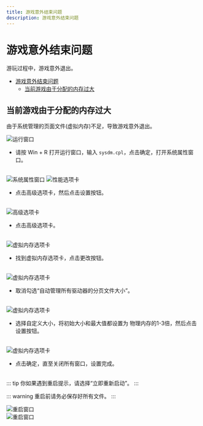 ```yaml
---
title: 游戏意外结束问题
description: 游戏意外结束问题
---
```


# 游戏意外结束问题

游玩过程中，游戏意外退出。

- [游戏意外结束问题](#游戏意外结束问题)
  - [当前游戏由于分配的内存过大](#当前游戏由于分配的内存过大)

## 当前游戏由于分配的内存过大

由于系统管理的页面文件(虚拟内存)不足，导致游戏意外退出。

![运行窗口](/images/troubleshoot/1.png)

* 请按 Win + R 打开运行窗口，输入 `sysdm.cpl`，点击确定，打开系统属性窗口。<br><br>

![系统属性窗口](/images/troubleshoot/2.png)
![性能选项卡](/images/troubleshoot/3.png)

* 点击高级选项卡，然后点击设置按钮。<br><br>

![高级选项卡](/images/troubleshoot/4.png)

* 点击高级选项卡。<br><br>

![虚拟内存选项卡](/images/troubleshoot/5.png)

* 找到虚拟内存选项卡，点击更改按钮。<br><br>

![虚拟内存选项卡](/images/troubleshoot/6.png)

* 取消勾选“自动管理所有驱动器的分页文件大小”。<br><br>

![虚拟内存选项卡](/images/troubleshoot/7.png)

* 选择自定义大小，将初始大小和最大值都设置为 物理内存的1-3倍，然后点击设置按钮。<br><br>

![虚拟内存选项卡](/images/troubleshoot/8.png)

* 点击确定，直至关闭所有窗口，设置完成。<br><br>

::: tip
你如果遇到重启提示，请选择“立即重新启动”。
:::

::: warning 重启前请务必保存好所有文件。
:::

![重启窗口](/images/troubleshoot/9.png)
<br>
![重启窗口](/images/troubleshoot/10.png)